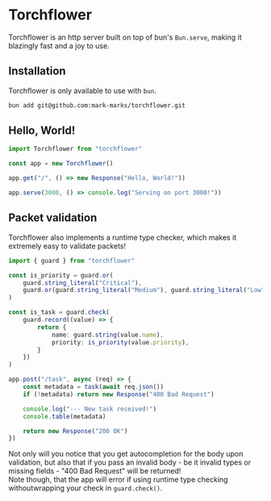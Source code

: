 # Torchflower

Torchflower is an http server built on top of bun's `Bun.serve`, making it blazingly fast and a joy to use.

## Installation

Torchflower is only available to use with `bun`.

```sh
bun add git@github.com:mark-marks/torchflower.git
```

## Hello, World!

```ts
import Torchflower from "torchflower"

const app = new Torchflower()

app.get("/", () => new Response("Hello, World!"))

app.serve(3000, () => console.log("Serving on port 3000!"))
```

## Packet validation

Torchflower also implements a runtime type checker, which makes it extremely easy to validate packets!

```ts
import { guard } from "torchflower"

const is_priority = guard.or(
    guard.string_literal("Critical"),
    guard.or(guard.string_literal("Medium"), guard.string_literal("Low"))
)

const is_task = guard.check(
    guard.record((value) => {
        return {
            name: guard.string(value.name),
            priority: is_priority(value.priority),
        }
    })
)

app.post("/task", async (req) => {
    const metadata = task(await req.json())
    if (!metadata) return new Response("400 Bad Request")

    console.log("--- New task received!")
    console.table(metadata)

    return new Response("200 OK")
})
```

Not only will you notice that you get autocompletion for the body upon validation, but also that if you pass an invalid body - be it invalid types or missing fields - "400 Bad Request" will be returned!\
 Note though, that the app will error if using runtime type checking withoutwrapping your check in `guard.check()`.
